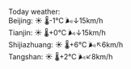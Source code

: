 Today weather:  
Beijing: ☀️   🌡️-1°C 🌬️↓15km/h  
Tianjin: ☀️   🌡️+0°C 🌬️↓15km/h  
Shijiazhuang: ☀️   🌡️+6°C 🌬️↖6km/h  
Tangshan: ☀️   🌡️+2°C 🌬️↙8km/h  
